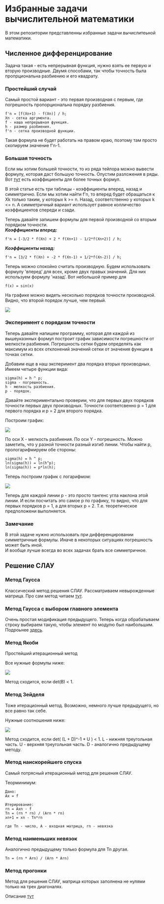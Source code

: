 # Избранные задачи вычислительной математики
В этом репозитории представленны избранные задачи вычислитеьной математики.

## Численное дифференцирование
Задача такая - есть непрерывная функция, нужно взять ее первую и вторую производные. Двумя способами, так чтобы точность была пропрциональна разбиению и его квадрату.

### Простейший случай
Самый простой вариант - это первая производная с первым, где погрешность пропорциональна порядку разбиения.
```
f'n = [f(Xn+1) - f(Xn)] / h;
Xn - сетка аргумента.
f - наша непрерывная функция.
h - размер разбиения.
f'n - сетка производной функции.
```
Такая формула не будет работать на правом краю, поэтому там просто скопируем значение f'n-1.

### Большая точность
Если мы хотим большей точности, то из ряда тейлора можно вывести формулу, которая даст большую точность.
Опустим разложения в ряды. Вот [тут](https://ru.m.wikipedia.org/wiki/%D0%9A%D0%BE%D1%8D%D1%84%D1%84%D0%B8%D1%86%D0%B8%D0%B5%D0%BD%D1%82%D1%8B_%D1%84%D0%BE%D1%80%D0%BC%D1%83%D0%BB_%D1%87%D0%B8%D1%81%D0%BB%D0%B5%D0%BD%D0%BD%D0%BE%D0%B3%D0%BE_%D0%B4%D0%B8%D1%84%D1%84%D0%B5%D1%80%D0%B5%D0%BD%D1%86%D0%B8%D1%80%D0%BE%D0%B2%D0%B0%D0%BD%D0%B8%D1%8F) есть коэффициенты для более точных формул.

В этой статье есть три таблицы - коэффициенты вперед, назад и симметрично.
Если мы хотим найти f'n, то вперед будет обращаться к Xk только таким, у которых k >= n. Назад, соответственно у которых k <= n. А симметричный вариант использует равное колличество коэффициентов спереди и сзади.

Теперь давайте запишем формулы для первой производной со вторым порядком точности.   
***Коэффициенты вперед:***
```
f'n = [-3/2 * f(Xn) + 2 * f(Xn+1) - 1/2*f(Xn+2)] / h;
```
***Коэффициенты назад:***
```
f'n = [3/2 * f(Xn) + -2 * f(Xn-1) + 1/2*f(Xn-2)] / h;
```
Теперь можно спокойно считать производную.
Будем использовать формулу 'вперед' для всех, кроме двух правых значений. Для них используем формулу 'назад'.
Вот небольшой пример для
```
f(x) = sin(x)
```
На графике можно видеть несколько порядков точности производной. Видно, что второй порядок лучше, чем первый.

![](https://github.com/timattt/Project-computational-math/blob/master/Images/DiffExample.png)

### Эксперимент с порядком точности
Теперь давайте напишем программу, которая для каждой из вышеуказнных формул построит график зависимости погрешности от мелкости разбиения.
Погрешность сетки будем определять как максимум из всех отклонений значений сетки от значения функции в точках сетки.

Добавим еще в наш эксперимент два порядка вторых производных.   
Имеем четыре функции вида:
```
sigma(h) = h ^ p;
sigma - погрешность.
h - мелкость разбиения.
p - порядок.
```
Давайте экспериментально проверим, что для первых двух порядков точности первых двух производных. Точности соответсвенно p = 1 для первого порядка и p = 2 для второго порядка.   

Построим график:

![](https://github.com/timattt/Project-computational-math/blob/master/Images/GraphDiffRaw.png)

По оси X - мелкость разбиения. По оси Y - погрешность.
Можно заметить, что у разной точности разный изгиб линии.
Чтобы найти p, прологарифмируем обе стороны:
```
sigma(h) = h ^ p;
ln(sigma(h)) = ln(h^p);
ln(sigma(h)) = p*ln(h);
```
Теперь построим график с логарифмом:

![](https://github.com/timattt/Project-computational-math/blob/master/Images/GraphDiff.png)

Теперь для каждой линии p - это просто тангенс угла наклона этой линии.
И если посчитать это самое p по графику, то видно, что для первых порядков p = 1, а для вторых p = 2. Т.е. теоретическое предположени выполняется.

### Замечание
В этой задаче нужно использовать при дифференцировании симметричные формулы. Иначе в некоторых ситуациях погрешность может быть иной.   
И вообще лучше всегда во всех задачах брать все симметричное.

## Решение СЛАУ

### Метод Гаусса

Классический метод решения СЛАУ. Рассматриваем невырожденные матрица.
Про сам метод читаем [тут](https://ru.wikipedia.org/wiki/%D0%9C%D0%B5%D1%82%D0%BE%D0%B4_%D0%93%D0%B0%D1%83%D1%81%D1%81%D0%B0).

### Метод Гаусса с выбором главного элемента

Очень простая модификация предыдущего. Теперь когда обрабатываем строку выбираем такую, чтобы элемент по модулю был наибольшим.
Подроьнее [здесь](http://www.e-biblio.ru/book/bib/02_estestv_nauki/Vychislit_matematika/pr/docs/piece010.htm).

### Метод Якоби

Простейший итерационный метод

Все нужные формулы ниже:

![](https://github.com/timattt/Project-computational-math/blob/master/Images/JacobTeor.png)

Метод сходится, если det(B) < 1.

### Метод Зейделя

Тоже итерационный метод. Возможно, немного лучше предыдущего, но все равно так себе.

Нужные соотношения ниже:

![](https://github.com/timattt/Project-computational-math/blob/master/Images/ZeidelTeor.png)

Метод сходится, если det( (L + D)^-1 * U ) < 1. L - нижняя треугольная часть. U - верхняя треугольная часть. D - аналогично предыдущему методу. 

### Метод наискорейшего спуска

Самый потрясный итерационный метод для решения СЛАУ.

Теорминимум:

```
Дано:
Ax = f

Итерирование:
rn = Axn - f
Tn = (rn * rn) / (Arn * rn)
xn+1 = xn - Tn*rn

где Tn - число, A - входная матрица, rn - невязка
```

### Метод наименьших невязок

Аналогично предыдущему только формула для Tn другая.
```
Tn = (rn * Arn) / (Arn * Arn)
```

### Метод прогонки

Метод для решения СЛАУ, матрица которых заполнена не нулями только на трех диагоналях.

Описание [тут](https://pro-prof.com/forums/topic/sweep-method-for-solving-systems-of-linear-algebraic-equations)
